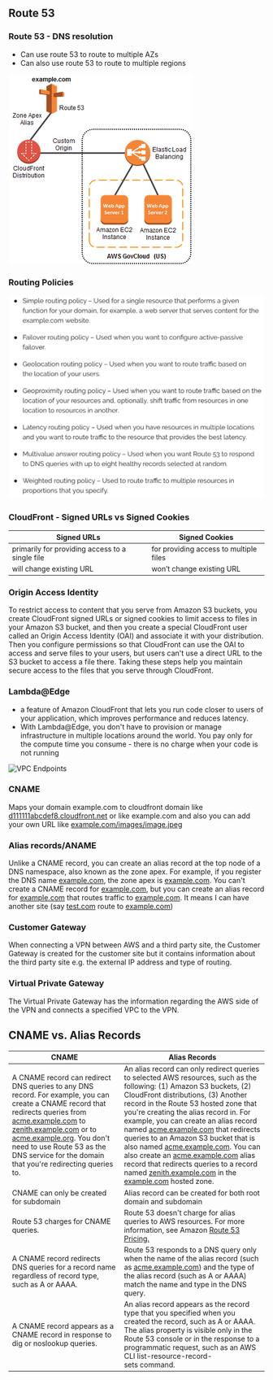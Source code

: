 ## Route 53

### Route 53 - DNS resolution
- Can use route 53 to route to multiple AZs
- Can also use route 53 to route to multiple regions

![VPC Endpoints](https://github.com/prshrestha/AWS-Solutions-Architect-Associate-Exam-Prep-Notes/blob/main/images/route53a.png)

### Routing Policies
![VPC Endpoints](https://github.com/prshrestha/AWS-Solutions-Architect-Associate-Exam-Prep-Notes/blob/main/images/routing_policy.png)

### CloudFront - Signed URLs vs Signed Cookies
| Signed URLs   | Signed Cookies |
|---------------|---------------|
| primarily for providing access to a single file | for providing access to multiple files |
| will change existing URL | won’t change existing URL |

### Origin Access Identity
To restrict access to content that you serve from Amazon S3 buckets, you create CloudFront signed URLs or signed cookies to limit access to files in your Amazon S3 bucket, and then you create a special CloudFront user called an Origin Access Identity (OAI) and associate it with your distribution. Then you configure permissions so that CloudFront can use the OAI to access and serve files to your users, but users can't use a direct URL to the S3 bucket to access a file there. Taking these steps help you maintain secure access to the files that you serve through CloudFront.

### Lambda@Edge 
- a feature of Amazon CloudFront that lets you run code closer to users of your application, which improves performance and reduces latency. 
- With Lambda@Edge, you don't have to provision or manage infrastructure in multiple locations around the world. You pay only for the compute time you consume - there is no charge when your code is not running

![VPC Endpoints](https://github.com/prshrestha/AWS-Solutions-Architect-Associate-Exam-Prep-Notes/blob/main/images/lambda_at_edge_kinesis.png.png)

### CNAME
Maps your domain example.com to cloudfront domain like [d111111abcdef8.cloudfront.net](d111111abcdef8.cloudfront.net) 
or like example.com and also you can add your own URL like 
[example.com/images/image.jpeg](example.com/images/image.jpeg)

### Alias records/ANAME
Unlike a CNAME record, you can create an alias record at the top node of a 
DNS namespace, also known as the zone apex. For example, if you register 
the DNS name [example.com](example.com), the zone apex is [example.com](example.com). 
You can't create a CNAME record for [example.com](example.com), but you can create an 
alias record for [example.com](example.com) that routes traffic to [example.com](example.com). 
It means I can have another site (say [test.com](test.com) route to [example.com](example.com))

### Customer Gateway
When connecting a VPN between AWS and a third party site, the Customer 
Gateway is created for the customer site but it contains information 
about the third party site e.g. the external IP address and type of routing.

### Virtual Private Gateway
The Virtual Private Gateway has the information regarding the AWS 
side of the VPN and connects a specified VPC to the VPN.

## CNAME vs. Alias Records

| CNAME  | Alias Records |
|---------------|---------------|
| A CNAME record can redirect DNS queries to any DNS record. For example, you can create a CNAME record that redirects queries from [acme.example.com](acme.example.com) to [zenith.example.com](zenith.example.com]) or to [acme.example.org](acme.example.org). You don't need to use Route 53 as the DNS service for the domain that you're redirecting queries to.| An alias record can only redirect queries to selected AWS resources, such as the following: (1) Amazon S3 buckets, (2) CloudFront distributions, (3) Another record in the Route 53 hosted zone that you're creating the alias record in. For example, you can create an alias record named [acme.example.com](acme.example.com) that redirects queries to an Amazon S3 bucket that is also named [acme.example.com](acme.example.com). You can also create an [acme.example.com](acme.example.com) alias record that redirects queries to a record named [zenith.example.com](zenith.example.com]) in the [example.com](example.com) hosted zone. |
| CNAME can only be created for subdomain |Alias record can be created for both root domain and subdomain |
| Route 53 charges for CNAME queries.| Route 53 doesn't charge for alias queries to AWS resources. For more information, see Amazon [Route 53 Pricing.](https://aws.amazon.com/route53/pricing/)|
| A CNAME record redirects DNS queries for a record name regardless of record type, such as A or AAAA. | Route 53 responds to a DNS query only when the name of the alias record (such as [acme.example.com](acme.example.com)) and the type of the alias record (such as A or AAAA) match the name and type in the DNS query. |
| A CNAME record appears as a CNAME record in response to dig or noslookup queries. | An alias record appears as the record type that you specified when you created the record, such as A or AAAA. The alias property is visible only in the Route 53 console or in the response to a programmatic request, such as an AWS CLI list-resource-record-sets command. |